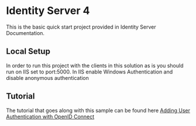 ﻿# Identity Server 4
This is the basic quick start project provided in Identity Server Documentation.

## Local Setup

In order to run this project with the clients in this solution as is you should 
run on IIS set to port:5000.  In IIS enable Windows Authentication and disable anonymous authentication  

## Tutorial

The tutorial that goes along with this sample can be found here [Adding User Authentication with OpenID Connect](http://docs.identityserver.io/en/release/quickstarts/3_interactive_login.html)
